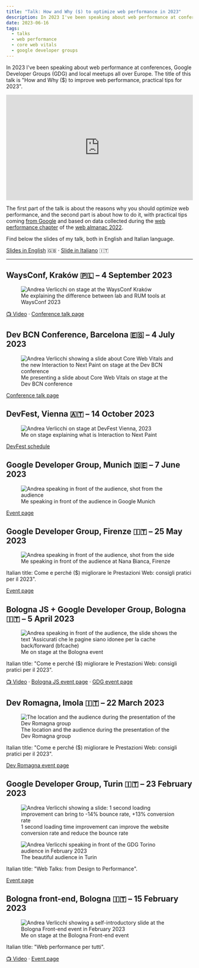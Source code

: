 ```yaml
---
title: "Talk: How and Why ($) to optimize web performance in 2023"
description: In 2023 I've been speaking about web performance at conferences, Google Developer Groups (GDG) and local meetups all over Europe. The title of this talk is "How and Why ($) to improve web performance, practical tips for 2023".
date: 2023-06-16
tags:
  - talks
  - web performance
  - core web vitals
  - google developer groups
---
```


In 2023 I've been speaking about web performance at conferences, Google Developer Groups (GDG) and local meetups all over Europe. The title of this talk is "How and Why ($) to improve web performance, practical tips for 2023".

<iframe width="560" height="315" src="https://www.youtube.com/embed/ofRvkAJXGGw?si=2WGVWiQhq2ckqNY_" title="YouTube video player" frameborder="0" allow="accelerometer; autoplay; clipboard-write; encrypted-media; gyroscope; picture-in-picture; web-share" allowfullscreen style="width: 100%; height: auto; aspect-ratio: 16 / 9"></iframe>

The first part of the talk is about the reasons why you should optimize web performance, and the second part is about how to do it, with practical tips coming [from Google](https://web.dev/top-cwv-2023/) and based on data collected during the [web performance chapter](https://almanac.httparchive.org/en/2022/performance) of the [web almanac 2022](https://almanac.httparchive.org/en/2022/).

Find below the slides of my talk, both in English and Italian language.

[Slides in English](/pdf/how-why-improve-web-performance-practical-tips-2023.pdf) 🇬🇧 &middot; [Slide in Italiano](/pdf/come-perche-migliorare-prestazioni-web-consigli-pratici-2023.pdf) 🇮🇹

---

## WaysConf, Kraków 🇵🇱 – <time datetime="2023-09-04">4 September 2023</time>

<figure>
	<img src="waysconf.png" alt="Andrea Verlicchi on stage at the WaysConf Kraków" sizes="648px">
	<figcaption>Me explaining the difference between lab and RUM tools at WaysConf 2023</figcaption>
</figure>

[📺 Video](https://www.youtube.com/watch?v=ofRvkAJXGGw) &middot; [Conference talk page](https://www.waysconf.com/lecture/how-and-why-to-improve-web-performance-in-2023)

## Dev BCN Conference, Barcelona 🇪🇸 – <time datetime="2023-07-04">4 July 2023</time>

<figure>
	<img src="devbcn.png" alt="Andrea Verlicchi showing a slide about Core Web Vitals and the new Interaction to Next Paint on stage at the Dev BCN conference" sizes="648px">
	<figcaption>Me presenting a slide about Core Web Vitals on stage at the Dev BCN conference</figcaption>
</figure>

[Conference talk page](https://www.devbcn.com/talk/457013)

## DevFest, Vienna 🇦🇹 – <time datetime="2023-10-14">14 October 2023</time>

<figure>
	<img src="devfest-vienna.webp" alt="Andrea Verlicchi on stage at DevFest Vienna, 2023" sizes="648px">
  <figcaption>Me on stage explaining what is Interaction to Next Paint</figcaption>
</figure>

[DevFest schedule](https://devfest.at/schedule/)

## Google Developer Group, Munich 🇩🇪 – <time datetime="2023-06-07">7 June 2023</time>

<figure>
	<img src="gdg-munich.jpeg" alt="Andrea speaking in front of the audience, shot from the audience" sizes="648px">
	<figcaption>Me speaking in front of the audience in Google Munich</figcaption>
</figure>

[Event page](https://gdg.community.dev/events/details/google-gdg-munich-presents-web-performance-meetup/)

## Google Developer Group, Firenze 🇮🇹 – <time datetime="2023-05-25">25 May 2023</time>

<figure>
	<img src="gdg-firenze.jpeg" alt="Andrea speaking in front of the audience, shot from the side" sizes="648px">
	<figcaption>Me speaking in front of the audience at Nana Bianca, Firenze</figcaption>
</figure>

Italian title: Come e perché ($) migliorare le Prestazioni Web: consigli pratici per il 2023".

[Event page](https://gdg.community.dev/events/details/google-gdg-firenze-presents-come-e-perche-migliorare-le-prestazioni-web/)

## Bologna JS + Google Developer Group, Bologna 🇮🇹 – <time datetime="2023-04-05">5 April 2023</time>

<figure>
	<img src="bologna-js.jpeg" alt="Andrea speaking in front of the audience, the slide shows the text 'Assicurati che le pagine siano idonee per la cache back/forward (bfcache)" sizes="648px">
	<figcaption>Me on stage at the Bologna event</figcaption>
</figure>

Italian title: "Come e perché ($) migliorare le Prestazioni Web: consigli pratici per il 2023".

[📺 Video](https://www.youtube.com/watch?v=_UuExM3NhaA) &middot; [Bologna JS event page](https://www.meetup.com/it-IT/bologna-js-meetup/events/292424299/) &middot; [GDG event page](https://gdg.community.dev/events/details/google-gdg-bologna-presents-come-e-perche-migliorare-le-prestazioni-web-consigli-pratici-per-il-2023/)

## Dev Romagna, Imola 🇮🇹 – <time datetime="2023-03-22">22 March 2023</time>

<figure>
	<img src="dev-romagna.jpeg" alt="The location and the audience during the presentation of the Dev Romagna group" sizes="648px">
	<figcaption>The location and the audience during the presentation of the Dev Romagna group</figcaption>
</figure>

Italian title: "Come e perché ($) migliorare le Prestazioni Web: consigli pratici per il 2023".

[Dev Romagna event page](https://www.meetup.com/it-IT/devromagna/events/291862771)

## Google Developer Group, Turin 🇮🇹 – <time datetime="2023-02-23">23 February 2023</time>

<figure>
	<img src="gdg-torino-one-second.jpg" alt="Andrea Verlicchi showing a slide: 1 second loading improvement can bring to -14% bounce rate, +13% conversion rate" sizes="648px">
	<figcaption>1 second loading time improvement can improve the website conversion rate and reduce the bounce rate</figcaption>
</figure>

<figure>
	<img src="gdg-torino-audience.jpg" alt="Andrea Verlicchi speaking in front of the GDG Torino audience in February 2023" sizes="648px">
	<figcaption>The beautiful audience in Turin</figcaption>
</figure>

Italian title: "Web Talks: from Design to Performance".

[Event page](https://gdg.community.dev/events/details/google-gdg-torino-presents-web-talks-from-design-to-performance/)

## Bologna front-end, Bologna 🇮🇹 – <time datetime="2023-02-15">15 February 2023</time>

<figure>
	<img src="bologna-front-end.png" alt="Andrea Verlicchi showing a self-introductory slide at the Bologna Front-end event in February 2023" sizes="648px">
	<figcaption>Me on stage at the Bologna Front-end event</figcaption>
</figure>

Italian title: "Web performance per tutti".

[📺 Video](https://www.youtube.com/watch?v=eBBGYyKd7lg) &middot; [Event page](https://www.meetup.com/it-IT/bologna-front-end/events/291336433/)
